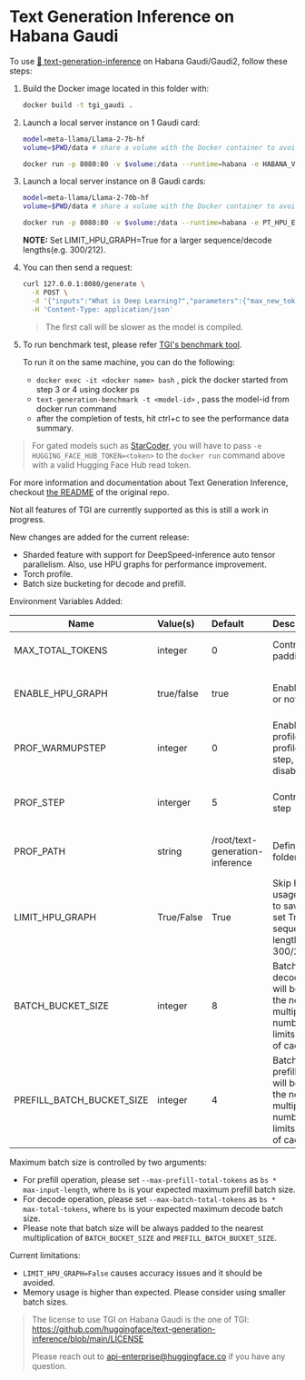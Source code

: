 <!---
Copyright 2023 The HuggingFace Team. All rights reserved.

Licensed under the Apache License, Version 2.0 (the "License");
you may not use this file except in compliance with the License.
You may obtain a copy of the License at

    http://www.apache.org/licenses/LICENSE-2.0

Unless required by applicable law or agreed to in writing, software
distributed under the License is distributed on an "AS IS" BASIS,
WITHOUT WARRANTIES OR CONDITIONS OF ANY KIND, either express or implied.
See the License for the specific language governing permissions and
limitations under the License.
-->

# Text Generation Inference on Habana Gaudi

To use [🤗 text-generation-inference](https://github.com/huggingface/text-generation-inference) on Habana Gaudi/Gaudi2, follow these steps:

1. Build the Docker image located in this folder with:
   ```bash
   docker build -t tgi_gaudi .
   ```
2. Launch a local server instance on 1 Gaudi card:
   ```bash
   model=meta-llama/Llama-2-7b-hf
   volume=$PWD/data # share a volume with the Docker container to avoid downloading weights every run

   docker run -p 8080:80 -v $volume:/data --runtime=habana -e HABANA_VISIBLE_DEVICES=all -e OMPI_MCA_btl_vader_single_copy_mechanism=none --cap-add=sys_nice --ipc=host tgi_gaudi --model-id $model
   ```
3. Launch a local server instance on 8 Gaudi cards:
   ```bash
   model=meta-llama/Llama-2-70b-hf
   volume=$PWD/data # share a volume with the Docker container to avoid downloading weights every run

   docker run -p 8080:80 -v $volume:/data --runtime=habana -e PT_HPU_ENABLE_LAZY_COLLECTIVES=true -e HABANA_VISIBLE_DEVICES=all -e OMPI_MCA_btl_vader_single_copy_mechanism=none --cap-add=sys_nice --ipc=host tgi_gaudi --model-id $model --sharded true --num-shard 8
   ```
   **NOTE:** Set LIMIT_HPU_GRAPH=True for a larger sequence/decode lengths(e.g. 300/212).
4. You can then send a request:
   ```bash
   curl 127.0.0.1:8080/generate \
     -X POST \
     -d '{"inputs":"What is Deep Learning?","parameters":{"max_new_tokens":17, "do_sample": true}}' \
     -H 'Content-Type: application/json'
   ```
   > The first call will be slower as the model is compiled.
5. To run benchmark test, please refer [TGI's benchmark tool](https://github.com/huggingface/text-generation-inference/tree/main/benchmark).

   To run it on the same machine, you can do the following:
   * `docker exec -it <docker name> bash` , pick the docker started from step 3 or 4 using docker ps
   * `text-generation-benchmark -t <model-id>` , pass the model-id from docker run command
   * after the completion of tests, hit ctrl+c to see the performance data summary.

> For gated models such as [StarCoder](https://huggingface.co/bigcode/starcoder), you will have to pass `-e HUGGING_FACE_HUB_TOKEN=<token>` to the `docker run` command above with a valid Hugging Face Hub read token.

For more information and documentation about Text Generation Inference, checkout [the README](https://github.com/huggingface/text-generation-inference#text-generation-inference) of the original repo.

Not all features of TGI are currently supported as this is still a work in progress.

New changes are added for the current release:
- Sharded feature with support for DeepSpeed-inference auto tensor parallelism. Also, use HPU graphs for performance improvement.
- Torch profile.
- Batch size bucketing for decode and prefill.



Environment Variables Added:

<div align="center">

| Name                  | Value(s)       | Default     | Description                       | Usage                                          |
|------------------     |:---------------|:------------|:--------------------              |:---------------------------------
|  MAX_TOTAL_TOKENS     | integer        | 0           | Control the padding of input          | add -e in docker run, such         |
|  ENABLE_HPU_GRAPH     | true/false     | true        | Enable hpu graph or not                                                      |  add -e in docker run command  |
|  PROF_WARMUPSTEP      | integer        | 0           | Enable/disable profile, control profile warmup step, 0 means disable profile |  add -e in docker run command  |
|  PROF_STEP            | interger       | 5           | Control profile step                                                         |  add -e in docker run command  |
|  PROF_PATH            | string         | /root/text-generation-inference                                   | Define profile folder  | add -e in docker run command  |
| LIMIT_HPU_GRAPH       | True/False     | True        | Skip HPU graph usage for prefill to save memory, set True for large sequence/decode lengths(e.g. 300/212) | add -e in docker run command |
| BATCH_BUCKET_SIZE     | integer        | 8           | Batch size for decode operation will be rounded to the nearest multiple of this number. This limits the number of cached graphs | add -e in docker run command |
| PREFILL_BATCH_BUCKET_SIZE     | integer        | 4           | Batch size for prefill operation will be rounded to the nearest multiple of this number. This limits the number of cached graphs | add -e in docker run command |

</div>


Maximum batch size is controlled by two arguments:
- For prefill operation, please set `--max-prefill-total-tokens` as `bs * max-input-length`, where `bs` is your expected maximum prefill batch size.
- For decode operation, please set `--max-batch-total-tokens` as `bs * max-total-tokens`, where `bs` is your expected maximum decode batch size.
- Please note that batch size will be always padded to the nearest multiplication of `BATCH_BUCKET_SIZE` and `PREFILL_BATCH_BUCKET_SIZE`.

Current limitations:
- `LIMIT_HPU_GRAPH=False` causes accuracy issues and it should be avoided.
- Memory usage is higher than expected. Please consider using smaller batch sizes.

> The license to use TGI on Habana Gaudi is the one of TGI: https://github.com/huggingface/text-generation-inference/blob/main/LICENSE
>
> Please reach out to api-enterprise@huggingface.co if you have any question.
